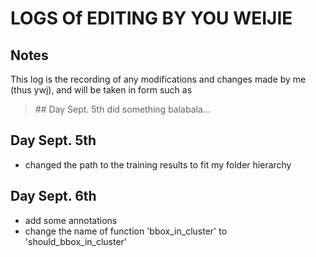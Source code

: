# LOGS Of EDITING BY YOU WEIJIE

## Notes

This log is the recording of any modifications and changes made by me (thus ywj), and will be taken in form such as

>\#\# Day Sept. 5th
>did something balabala...

## Day Sept. 5th

- changed the path to the training results to fit my folder hierarchy

## Day Sept. 6th

- add some annotations
- change the name of function 'bbox_in_cluster' to 'should_bbox_in_cluster' 
